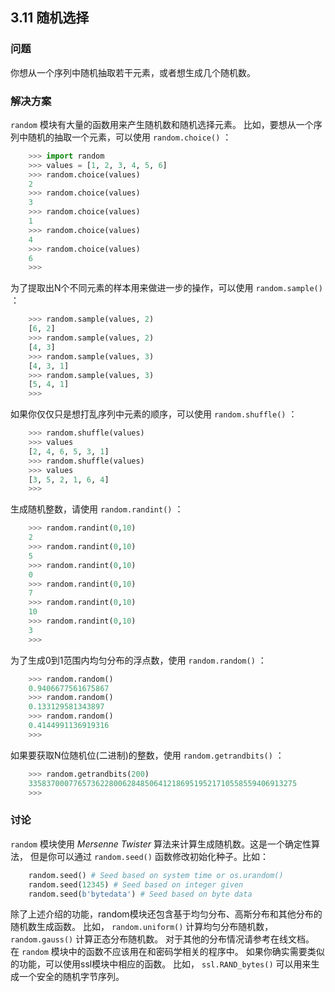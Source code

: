 ## 3.11 随机选择 ##
### 问题 ###
你想从一个序列中随机抽取若干元素，或者想生成几个随机数。
### 解决方案 ###
``random`` 模块有大量的函数用来产生随机数和随机选择元素。
比如，要想从一个序列中随机的抽取一个元素，可以使用 ``random.choice()`` ：
```python
    >>> import random
    >>> values = [1, 2, 3, 4, 5, 6]
    >>> random.choice(values)
    2
    >>> random.choice(values)
    3
    >>> random.choice(values)
    1
    >>> random.choice(values)
    4
    >>> random.choice(values)
    6
    >>>

```
为了提取出N个不同元素的样本用来做进一步的操作，可以使用 ``random.sample()`` ：
```python
    >>> random.sample(values, 2)
    [6, 2]
    >>> random.sample(values, 2)
    [4, 3]
    >>> random.sample(values, 3)
    [4, 3, 1]
    >>> random.sample(values, 3)
    [5, 4, 1]
    >>>

```
如果你仅仅只是想打乱序列中元素的顺序，可以使用 ``random.shuffle()`` ：
```python
    >>> random.shuffle(values)
    >>> values
    [2, 4, 6, 5, 3, 1]
    >>> random.shuffle(values)
    >>> values
    [3, 5, 2, 1, 6, 4]
    >>>

```
生成随机整数，请使用 ``random.randint()`` ：
```python
    >>> random.randint(0,10)
    2
    >>> random.randint(0,10)
    5
    >>> random.randint(0,10)
    0
    >>> random.randint(0,10)
    7
    >>> random.randint(0,10)
    10
    >>> random.randint(0,10)
    3
    >>>

```
为了生成0到1范围内均匀分布的浮点数，使用 ``random.random()`` ：
```python
    >>> random.random()
    0.9406677561675867
    >>> random.random()
    0.133129581343897
    >>> random.random()
    0.4144991136919316
    >>>

```
如果要获取N位随机位(二进制)的整数，使用 ``random.getrandbits()`` ：
```python
    >>> random.getrandbits(200)
    335837000776573622800628485064121869519521710558559406913275
    >>>

```
### 讨论 ###
``random`` 模块使用 *Mersenne Twister* 算法来计算生成随机数。这是一个确定性算法，
但是你可以通过 ``random.seed()`` 函数修改初始化种子。比如：
```python
    random.seed() # Seed based on system time or os.urandom()
    random.seed(12345) # Seed based on integer given
    random.seed(b'bytedata') # Seed based on byte data

```
除了上述介绍的功能，random模块还包含基于均匀分布、高斯分布和其他分布的随机数生成函数。
比如， ``random.uniform()`` 计算均匀分布随机数， ``random.gauss()`` 计算正态分布随机数。
对于其他的分布情况请参考在线文档。
在 ``random`` 模块中的函数不应该用在和密码学相关的程序中。
如果你确实需要类似的功能，可以使用ssl模块中相应的函数。
比如， ``ssl.RAND_bytes()`` 可以用来生成一个安全的随机字节序列。
